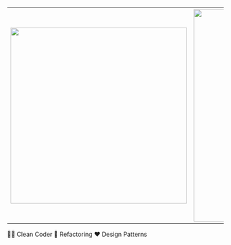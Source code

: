 <table style="border: none;">
	<th>
		<img src="https://github-readme-stats.vercel.app/api/top-langs/?username=mikeiasgabriel&layout=compact&theme=dracula" width="410px">
	</th>
	<th>
		<img src="https://github-readme-stats.vercel.app/api?username=mikeiasgabriel&show_icons=true&theme=dracula" width="495px">
	</th>
</table>

👨‍💻 Clean Coder
🚧 Refactoring
❤ Design Patterns
